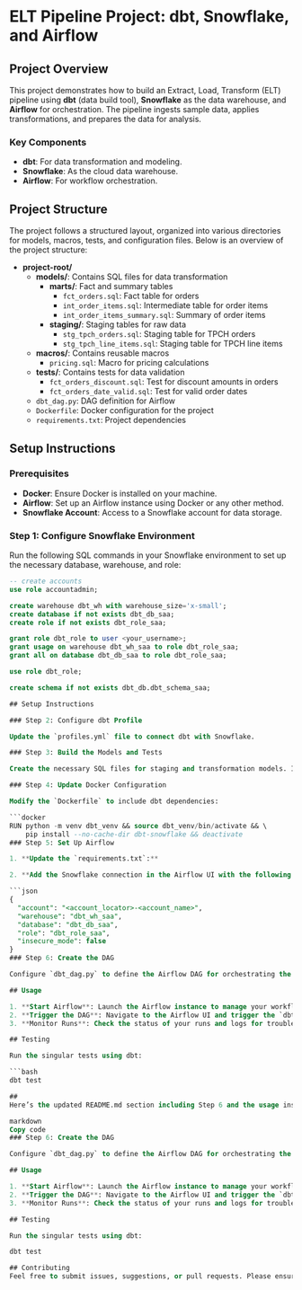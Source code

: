 # ELT Pipeline Project: dbt, Snowflake, and Airflow

## Project Overview

This project demonstrates how to build an Extract, Load, Transform (ELT) pipeline using **dbt** (data build tool), **Snowflake** as the data warehouse, and **Airflow** for orchestration. The pipeline ingests sample data, applies transformations, and prepares the data for analysis.

### Key Components
- **dbt**: For data transformation and modeling.
- **Snowflake**: As the cloud data warehouse.
- **Airflow**: For workflow orchestration.

## Project Structure

The project follows a structured layout, organized into various directories for models, macros, tests, and configuration files. Below is an overview of the project structure:

- **project-root/**
  - **models/**: Contains SQL files for data transformation
    - **marts/**: Fact and summary tables
      - `fct_orders.sql`: Fact table for orders
      - `int_order_items.sql`: Intermediate table for order items
      - `int_order_items_summary.sql`: Summary of order items
    - **staging/**: Staging tables for raw data
      - `stg_tpch_orders.sql`: Staging table for TPCH orders
      - `stg_tpch_line_items.sql`: Staging table for TPCH line items
  - **macros/**: Contains reusable macros
    - `pricing.sql`: Macro for pricing calculations
  - **tests/**: Contains tests for data validation
    - `fct_orders_discount.sql`: Test for discount amounts in orders
    - `fct_orders_date_valid.sql`: Test for valid order dates
  - `dbt_dag.py`: DAG definition for Airflow
  - `Dockerfile`: Docker configuration for the project
  - `requirements.txt`: Project dependencies

## Setup Instructions

### Prerequisites

- **Docker**: Ensure Docker is installed on your machine.
- **Airflow**: Set up an Airflow instance using Docker or any other method.
- **Snowflake Account**: Access to a Snowflake account for data storage.

### Step 1: Configure Snowflake Environment

Run the following SQL commands in your Snowflake environment to set up the necessary database, warehouse, and role:

```sql
-- create accounts
use role accountadmin;

create warehouse dbt_wh with warehouse_size='x-small';
create database if not exists dbt_db_saa;
create role if not exists dbt_role_saa;

grant role dbt_role to user <your_username>;
grant usage on warehouse dbt_wh_saa to role dbt_role_saa;
grant all on database dbt_db_saa to role dbt_role_saa;

use role dbt_role;

create schema if not exists dbt_db.dbt_schema_saa;

## Setup Instructions

### Step 2: Configure dbt Profile

Update the `profiles.yml` file to connect dbt with Snowflake.

### Step 3: Build the Models and Tests

Create the necessary SQL files for staging and transformation models. Implement generic and singular tests as shown in the project structure.

### Step 4: Update Docker Configuration

Modify the `Dockerfile` to include dbt dependencies:

```docker
RUN python -m venv dbt_venv && source dbt_venv/bin/activate && \
    pip install --no-cache-dir dbt-snowflake && deactivate
### Step 5: Set Up Airflow

1. **Update the `requirements.txt`:**

2. **Add the Snowflake connection in the Airflow UI with the following configuration:**

```json
{
  "account": "<account_locator>-<account_name>",
  "warehouse": "dbt_wh_saa",
  "database": "dbt_db_saa",
  "role": "dbt_role_saa",
  "insecure_mode": false
}
### Step 6: Create the DAG

Configure `dbt_dag.py` to define the Airflow DAG for orchestrating the dbt models.

## Usage

1. **Start Airflow**: Launch the Airflow instance to manage your workflows.
2. **Trigger the DAG**: Navigate to the Airflow UI and trigger the `dbt_dag`.
3. **Monitor Runs**: Check the status of your runs and logs for troubleshooting.

## Testing

Run the singular tests using dbt:

```bash
dbt test

##
Here’s the updated README.md section including Step 6 and the usage instructions:

markdown
Copy code
### Step 6: Create the DAG

Configure `dbt_dag.py` to define the Airflow DAG for orchestrating the dbt models.

## Usage

1. **Start Airflow**: Launch the Airflow instance to manage your workflows.
2. **Trigger the DAG**: Navigate to the Airflow UI and trigger the `dbt_dag`.
3. **Monitor Runs**: Check the status of your runs and logs for troubleshooting.

## Testing

Run the singular tests using dbt:

dbt test

## Contributing
Feel free to submit issues, suggestions, or pull requests. Please ensure to follow the coding standards and maintain documentation.
